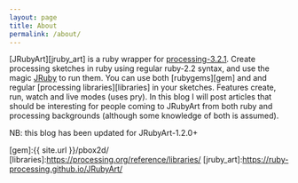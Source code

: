 ```yaml
---
layout: page
title: About
permalink: /about/
---
```


[JRubyArt][jruby_art] is a ruby wrapper for [processing-3.2.1][processing].  Create processing sketches in ruby using regular ruby-2.2 syntax, and use the magic [JRuby][jruby] to run them. You can use both [rubygems][gem] and and regular [processing libraries][libraries] in your sketches. Features create, run, watch and live modes (uses pry). In this blog I will post articles that should be interesting for people coming to JRubyArt from both ruby and processing backgrounds (although some knowledge of both is assumed).

NB: this blog has been updated for JRubyArt-1.2.0+
  
[jruby]:http://jruby.org
[processing]:https://processing.org
[gem]:{{ site.url }}/pbox2d/
[libraries]:https://processing.org/reference/libraries/
[jruby_art]:https://ruby-processing.github.io/JRubyArt/